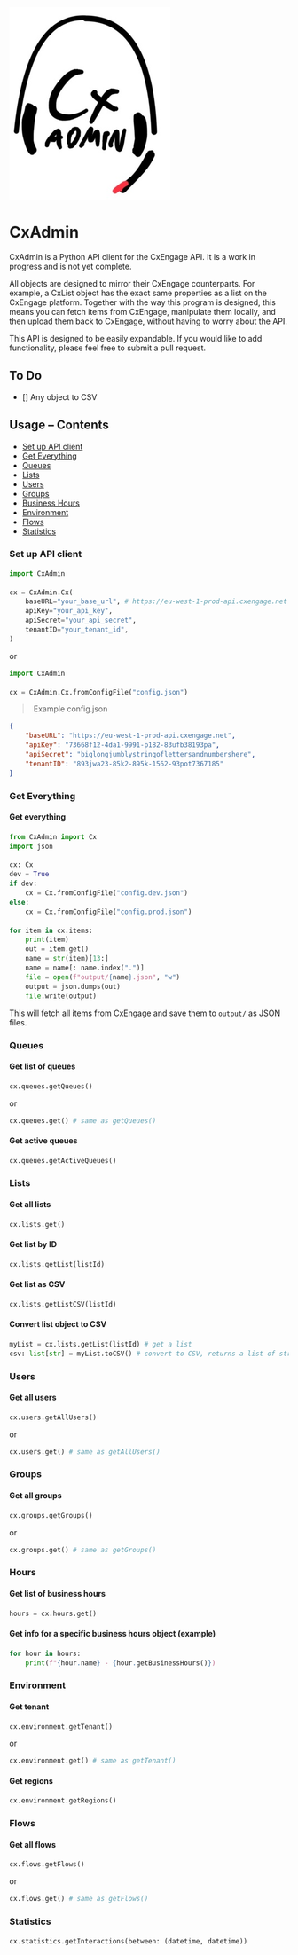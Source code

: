 ![](readme/logo.jpg)

# CxAdmin

CxAdmin is a Python API client for the CxEngage API. It is a work in progress and is not yet complete.

All objects are designed to mirror their CxEngage counterparts. For example, a CxList object has the exact same properties as a list on the CxEngage platform.
Together with the way this program is designed, this means you can fetch items from CxEngage, manipulate them locally, and then upload them back to CxEngage, without having to worry about the API.

This API is designed to be easily expandable. If you would like to add functionality, please feel free to submit a pull request.

## To Do
- [] Any object to CSV

## Usage – Contents
* [Set up API client](#set-up-api-client)
* [Get Everything](#get-everything)
* [Queues](#queues)
* [Lists](#lists)
* [Users](#users)
* [Groups](#groups)
* [Business Hours](#hours)
* [Environment](#environment)
* [Flows](#flows)
* [Statistics](#statistics)

### Set up API client

```py
import CxAdmin

cx = CxAdmin.Cx(
    baseURL="your_base_url", # https://eu-west-1-prod-api.cxengage.net for EU, https://api.cxengage.net for US
    apiKey="your_api_key",
    apiSecret="your_api_secret",
    tenantID="your_tenant_id",
)
```

or

```py
import CxAdmin

cx = CxAdmin.Cx.fromConfigFile("config.json")
```

> Example config.json

```json
{
    "baseURL": "https://eu-west-1-prod-api.cxengage.net",
    "apiKey": "73668f12-4da1-9991-p182-83ufb38193pa",
    "apiSecret": "biglongjumblystringoflettersandnumbershere",
    "tenantID": "893jwa23-85k2-895k-1562-93pot7367185"
}
```

### Get Everything

#### Get everything

```py
from CxAdmin import Cx
import json

cx: Cx
dev = True
if dev:
    cx = Cx.fromConfigFile("config.dev.json")
else:
    cx = Cx.fromConfigFile("config.prod.json")

for item in cx.items:
    print(item)
    out = item.get()
    name = str(item)[13:]
    name = name[: name.index(".")]
    file = open(f"output/{name}.json", "w")
    output = json.dumps(out)
    file.write(output)
```

This will fetch all items from CxEngage and save them to `output/` as JSON files.

### Queues

#### Get list of queues
```py
cx.queues.getQueues()
```
or
```py
cx.queues.get() # same as getQueues()
```

#### Get active queues
```py
cx.queues.getActiveQueues()
```

### Lists

#### Get all lists
```py
cx.lists.get()
```

#### Get list by ID
```py
cx.lists.getList(listId)
```

#### Get list as CSV
```py
cx.lists.getListCSV(listId)
```

#### Convert list object to CSV
```py
myList = cx.lists.getList(listId) # get a list
csv: list[str] = myList.toCSV() # convert to CSV, returns a list of strings
```

### Users

#### Get all users

```py
cx.users.getAllUsers()
```
or
```py
cx.users.get() # same as getAllUsers()
```

### Groups

#### Get all groups

```py
cx.groups.getGroups()
```
or
```py
cx.groups.get() # same as getGroups()
```

### Hours

#### Get list of business hours
```py
hours = cx.hours.get()
```

#### Get info for a specific business hours object (example)
```py
for hour in hours:
    print(f"{hour.name} - {hour.getBusinessHours()})
```
### Environment

#### Get tenant
    
```py
cx.environment.getTenant()
```
or
```py
cx.environment.get() # same as getTenant()
```

#### Get regions
    
```py
cx.environment.getRegions()
```

### Flows

#### Get all flows

```py
cx.flows.getFlows()
```
or
```py
cx.flows.get() # same as getFlows()
```

### Statistics

```py
cx.statistics.getInteractions(between: (datetime, datetime))
```
